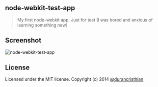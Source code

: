 node-webkit-test-app
----------

> My first node-webkit app. Just for test (I was bored and anxious of learning something new)

Screenshot
----------
![node-webkit-test-app](https://raw.githubusercontent.com/durancristhian/node-webkit-test-app/master/screenshots/app.png)

License
----------
Licensed under the MIT license.
Copyright (c) 2014 [@durancristhian](https://twitter.com/DuranCristhian)